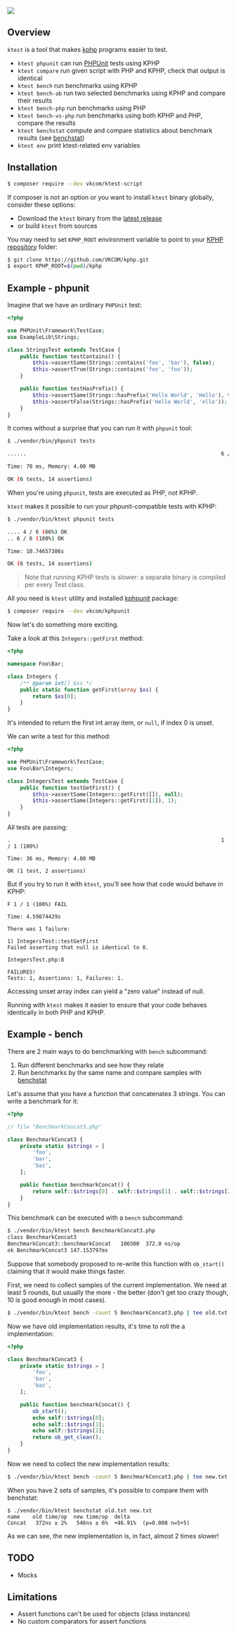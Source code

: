![](docs/readme_header.png)

## Overview

`ktest` is a tool that makes [kphp](https://github.com/VKCOM/kphp/) programs easier to test.

* `ktest phpunit` can run [PHPUnit](https://github.com/sebastianbergmann/phpunit) tests using KPHP
* `ktest compare` run given script with PHP and KPHP, check that output is identical
* `ktest bench` run benchmarks using KPHP
* `ktest bench-ab` run two selected benchmarks using KPHP and compare their results
* `ktest bench-php` run benchmarks using PHP
* `ktest bench-vs-php` run benchmarks using both KPHP and PHP, compare the results
* `ktest benchstat` compute and compare statistics about benchmark results (see [benchstat](https://godoc.org/golang.org/x/perf/cmd/benchstat))
* `ktest env` print ktest-related env variables

## Installation

```bash
$ composer require --dev vkcom/ktest-script
```

If composer is not an option or you want to install `ktest` binary globally, consider these options:

* Download the `ktest` binary from the [latest release](https://github.com/VKCOM/ktest/releases)
* or build `ktest` from sources

You may need to set `KPHP_ROOT` environment variable to point to your [KPHP repository](https://github.com/VKCOM/kphp/) folder:

```bash
$ git clone https://github.com/VKCOM/kphp.git
$ export KPHP_ROOT=$(pwd)/kphp
```

## Example - phpunit

Imagine that we have an ordinary `PHPUnit` test:

```php
<?php

use PHPUnit\Framework\TestCase;
use ExampleLib\Strings;

class StringsTest extends TestCase {
    public function testContains() {
        $this->assertSame(Strings::contains('foo', 'bar'), false);
        $this->assertTrue(Strings::contains('foo', 'foo'));
    }

    public function testHasPrefix() {
        $this->assertSame(Strings::hasPrefix('Hello World', 'Hello'), true);
        $this->assertFalse(Strings::hasPrefix('Hello World', 'ello'));
    }
}
```

It comes without a surprise that you can run it with `phpunit` tool:

```bash
$ ./vendor/bin/phpunit tests

......                                                              6 / 6 (100%)

Time: 70 ms, Memory: 4.00 MB

OK (6 tests, 14 assertions)
```

When you're using `phpunit`, tests are executed as PHP, not KPHP.

`ktest` makes it possible to run your phpunit-compatible tests with KPHP:

```bash
$ ./vendor/bin/ktest phpunit tests

.... 4 / 6 (66%) OK
.. 6 / 6 (100%) OK

Time: 10.74657386s

OK (6 tests, 14 assertions)
```

> Note that running KPHP tests is slower: a separate binary is compiled per every Test class.

All you need is `ktest` utility and installed [kphpunit](https://github.com/VKCOM/kphpunit) package:

```bash
$ composer require --dev vkcom/kphpunit
```

Now let's do something more exciting.

Take a look at this `Integers::getFirst` method:

```php
<?php

namespace Foo\Bar;

class Integers {
    /** @param int[] $xs */
    public static function getFirst(array $xs) {
        return $xs[0];
    }
}
```

It's intended to return the first int array item, or `null`, if index 0 is unset.

We can write a test for this method:

```php
<?php

use PHPUnit\Framework\TestCase;
use Foo\Bar\Integers;

class IntegersTest extends TestCase {
    public function testGetFirst() {
        $this->assertSame(Integers::getFirst([]), null);
        $this->assertSame(Integers::getFirst([1]), 1);
    }
}
```

All tests are passing:

```
.                                                                   1 / 1 (100%)

Time: 36 ms, Memory: 4.00 MB

OK (1 test, 2 assertions)
```

But if you try to run it with `ktest`, you'll see how that code would behave in KPHP:

```
F 1 / 1 (100%) FAIL

Time: 4.59874429s

There was 1 failure:

1) IntegersTest::testGetFirst
Failed asserting that null is identical to 0.

IntegersTest.php:8

FAILURES!
Tests: 1, Assertions: 1, Failures: 1.
```

Accessing unset array index can yield a "zero value" instead of null.

Running with `ktest` makes it easier to ensure that your code behaves identically in both PHP and KPHP.

## Example - bench

There are 2 main ways to do benchmarking with `bench` subcommand:

1. Run different benchmarks and see how they relate
2. Run benchmarks by the same name and compare samples with [benchstat](https://pkg.go.dev/golang.org/x/perf/cmd/benchstat?utm_source=godoc)

Let's assume that you have a function that concatenates 3 strings. You can write a benchmark for it:

```php
<?php

// file "BenchmarkConcat3.php"

class BenchmarkConcat3 {
    private static $strings = [
        'foo',
        'bar',
        'baz',
    ];

    public function benchmarkConcat() {
        return self::$strings[0] . self::$strings[1] . self::$strings[2];
    }
}
```

This benchmark can be executed with a `bench` subcommand:

```bash
$ ./vendor/bin/ktest bench BenchmarkConcat3.php
class BenchmarkConcat3
BenchmarkConcat3::benchmarkConcat	106500	372.0 ns/op
ok BenchmarkConcat3 147.153797ms
```

Suppose that somebody proposed to re-write this function with `ob_start()` claiming that it would make things faster.

First, we need to collect samples of the current implementation. We need at least 5 rounds, but usually the more - the better (don't get too crazy though, 10 is good enough in most cases).

```bash
$ ./vendor/bin/ktest bench -count 5 BenchmarkConcat3.php | tee old.txt
```

Now we have old implementation results, it's time to roll the a implementation:

```php
<?php

class BenchmarkConcat3 {
    private static $strings = [
        'foo',
        'bar',
        'baz',
    ];

    public function benchmarkConcat() {
        ob_start();
        echo self::$strings[0];
        echo self::$strings[1];
        echo self::$strings[2];
        return ob_get_clean();
    }
}
```

Now we need to collect the new implementation results:

```bash
$ ./vendor/bin/ktest bench -count 5 BenchmarkConcat3.php | tee new.txt
```

When you have 2 sets of samples, it's possible to compare them with benchstat:

```
$ ./vendor/bin/ktest benchstat old.txt new.txt
name    old time/op  new time/op  delta
Concat   372ns ± 2%   546ns ± 6%  +46.91%  (p=0.008 n=5+5)
```

As we can see, the new implementation is, in fact, almost 2 times slower!

## TODO

* Mocks

## Limitations

* Assert functions can't be used for objects (class instances)
* No custom comparators for assert functions
